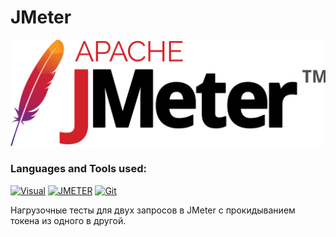 # JMeter

[![Header](https://github.com/GoodyrevQA/JMeter/blob/main/assets/logo.png)](https://github.com/GoodyrevQA/JMeter)  

### Languages and Tools used:
[![Visual](https://img.shields.io/badge/-Visual_Studio_Code-24292f??style=for-the-badge&logo=Visualstudiocode&logoColor=47c5fb)](https://github.com/GoodyrevQA)
[![JMETER](https://img.shields.io/badge/-JMeter-24292f??style=for-the-badge&logo=JMeter&logoColor=f43010)](https://github.com/GoodyrevQA/JMeter)
[![Git](https://img.shields.io/badge/-Git-24292f??style=for-the-badge&logo=Git&logoColor=f43010)](https://github.com/GoodyrevQA)

Нагрузочные тесты для двух запросов в JMeter с прокидыванием токена из одного в другой.  
